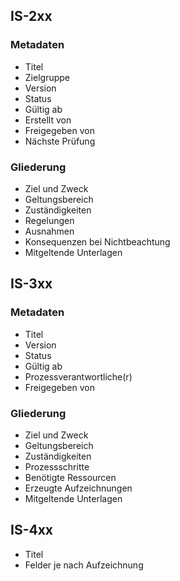 ## IS-2xx
### Metadaten
- Titel
- Zielgruppe
- Version
- Status
- Gültig ab
- Erstellt von
- Freigegeben von
- Nächste Prüfung
### Gliederung
- Ziel und Zweck
- Geltungsbereich
- Zuständigkeiten
- Regelungen
- Ausnahmen
- Konsequenzen bei Nichtbeachtung
- Mitgeltende Unterlagen
## IS-3xx
### Metadaten
- Titel
- Version
- Status
- Gültig ab
- Prozessverantwortliche(r)
- Freigegeben von
### Gliederung
- Ziel und Zweck
- Geltungsbereich
- Zuständigkeiten
- Prozessschritte
- Benötigte Ressourcen
- Erzeugte Aufzeichnungen
- Mitgeltende Unterlagen
## IS-4xx
- Titel
- Felder je nach Aufzeichnung